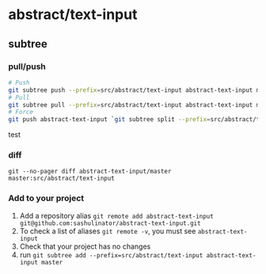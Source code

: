 # abstract/text-input

## subtree

### pull/push

```bash
# Push
git subtree push --prefix=src/abstract/text-input abstract-text-input master
# Pull
git subtree pull --prefix=src/abstract/text-input abstract-text-input master
# Force
git push abstract-text-input `git subtree split --prefix=src/abstract/text-input @`:master --force
```

test

### diff

```
git --no-pager diff abstract-text-input/master master:src/abstract/text-input
```

### Add to your project

1. Add a repository alias `git remote add abstract-text-input git@github.com:sashulinator/abstract-text-input.git`
2. To check a list of aliases `git remote -v`, you must see `abstract-text-input`
3. Check that your project has no changes
4. run `git subtree add --prefix=src/abstract/text-input abstract-text-input master`
